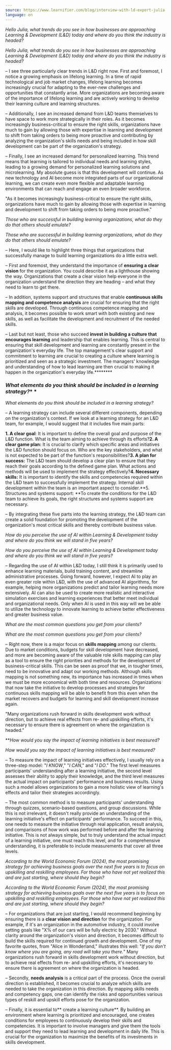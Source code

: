 ```yaml
---
source: https://www.learnifier.com/blog/interview-with-ld-expert-julia-granstrom
language: en
---
```


*Hello Julia, what trends do you see in how businesses are approaching Learning & Development (L&D) today and where do you think the industry is headed?*


*Hello Julia, what trends do you see in how businesses are approaching Learning & Development (L&D) today and where do you think the industry is headed?*

– I see three particularly clear trends in L&D right now. First and foremost, I notice a growing emphasis on lifelong learning. In a time of rapid technological and job market changes, lifelong learning becomes increasingly crucial for adapting to the ever-new challenges and opportunities that constantly arise. More organizations are becoming aware of the importance of lifelong learning and are actively working to develop their learning culture and learning structures.

– Additionally, I see an increased demand from L&D teams themselves to have space to work more strategically in their roles. As it becomes increasingly business-critical to ensure the right skills, organizations have much to gain by allowing those with expertise in learning and development to shift from taking orders to being more proactive and contributing by analyzing the organization's skills needs and being included in how skill development can be part of the organization's strategy.

– Finally, I see an increased demand for personalized learning. This trend means that learning is tailored to individual needs and learning styles, leading to a growing demand for personalized learning solutions and microlearning. My absolute guess is that this development will continue. As new technology and AI become more integrated parts of our organizational learning, we can create even more flexible and adaptable learning environments that can reach and engage an even broader workforce.

"As it becomes increasingly business-critical to ensure the right skills, organizations have much to gain by allowing those with expertise in learning and development to shift from taking orders to being more proactive."

*Those who are successful in building learning organizations, what do they do that others should emulate?*

*Those who are successful in building learning organizations, what do they do that others should emulate?*

– Here, I would like to highlight three things that organizations that successfully manage to build learning organizations do a little extra well.

– First and foremost, they understand the importance of **ensuring a clear vision** for the organization. You could describe it as a lighthouse showing the way. Organizations that create a clear vision help everyone in the organization understand the direction they are heading – and what they need to learn to get there.

– In addition, systems support and structures that enable **continuous skills mapping and competence analysis** are crucial for ensuring that the right skills are developed. Through continuous competence mapping and analysis, it becomes possible to work smart with both existing and new skills, as well as facilitate the development and recruitment of the needed skills.

– Last but not least, those who succeed **invest in building a culture that encourages learning** and leadership that enables learning. This is central to ensuring that skill development and learning are constantly present in the organization's everyday life. The top management's clear support and commitment to learning are crucial to creating a culture where learning is prioritized and seen as a strategic investment. The managers' knowledge and understanding of how to lead learning are then crucial to making it happen in the organization's everyday life.********

### *What elements do you think should be included in a learning strategy?** *

*What elements do you think should be included in a learning strategy?*

– A learning strategy can include several different components, depending on the organization's context. If we look at a learning strategy for an L&D team, for example, I would suggest that it includes five main parts:

**1. A clear goal**: It is important to define the overall goal and purpose of the L&D function. What is the team aiming to achieve through its efforts?**2. A clear game plan:** It is crucial to clarify which specific areas and initiatives the L&D function should focus on. Who are the key stakeholders, and what is not expected to be part of the function's responsibilities?**3. A plan for success:** The L&D team should develop a clear plan to ensure that they reach their goals according to the defined game plan. What actions and methods will be used to implement the strategy effectively?**4. Necessary skills:** It is important to identify the skills and competencies required within the L&D team to successfully implement the strategy. Internal skill development within the team is an important aspect to consider.**5. Structures and systems support: **To create the conditions for the L&D team to achieve its goals, the right structures and systems support are necessary.

– By integrating these five parts into the learning strategy, the L&D team can create a solid foundation for promoting the development of the organization's most critical skills and thereby contribute business value.

*How do you perceive the use of AI within Learning & Development today and where do you think we will stand in five years?*

*How do you perceive the use of AI within Learning & Development today and where do you think we will stand in five years?*

– Regarding the use of AI within L&D today, I still think it is primarily used to enhance learning materials, build training content, and streamline administrative processes. Going forward, however, I expect AI to play an even greater role within L&D, with the use of advanced AI algorithms, for example, helping more organizations predict and tailor learning needs more extensively. AI can also be used to create more realistic and interactive simulation exercises and learning experiences that better meet individual and organizational needs. Only when AI is used in this way will we be able to utilize the technology to innovate learning to achieve better effectiveness and greater business value.

*What are the most common questions you get from your clients?*

*What are the most common questions you get from your clients?*

– Right now, there is a major focus on **skills mapping** among our clients. Due to market conditions, budgets for skill development have decreased, and more are becoming aware of the valuable role skills mapping can play as a tool to ensure the right priorities and methods for the development of business-critical skills. This can be seen as proof that we, in tougher times, need to be innovative and adapt our working methods. Although skills mapping is not something new, its importance has increased in times when we must be more economical with both time and resources. Organizations that now take the initiative to develop processes and strategies for continuous skills mapping will be able to benefit from this even when the market recovers and budgets for learning and skill development increase again.

"Many organizations rush forward in skills development work without direction, but to achieve real effects from re- and upskilling efforts, it's necessary to ensure there is agreement on where the organization is headed."

***How would you say the impact of learning initiatives is best measured?*

*How would you say the impact of learning initiatives is best measured?*

– To measure the impact of learning initiatives effectively, I usually rely on a three-step model: "*I KNOW*," "*I CAN*," and "*I DO*." The first level measures participants' understanding after a learning initiative, the second level assesses their ability to apply their knowledge, and the third level measures the actual impact on participants' performance and business results. Using such a model allows organizations to gain a more holistic view of learning's effects and tailor their strategies accordingly.

– The most common method is to measure participants' understanding through quizzes, scenario-based questions, and group discussions. While this is not irrelevant, it doesn't really provide an understanding of the learning initiative's effect on participants' performance. To succeed in this, one needs to measure the initiative through real application, result analysis, and comparisons of how work was performed before and after the learning initiative. This is not always simple, but to truly understand the actual impact of a learning initiative, one must reach this level, and for a comprehensive understanding, it is preferable to include measurements that cover all three levels.


*According to the World Economic Forum (2024), the most promising strategy for achieving business goals over the next five years is to focus on upskilling and reskilling employees. For those who have not yet realized this and are just starting, where should they begin?*

*According to the World Economic Forum (2024), the most promising strategy for achieving business goals over the next five years is to focus on upskilling and reskilling employees. For those who have not yet realized this and are just starting, where should they begin?*

– For organizations that are just starting, I would recommend beginning by ensuring there is a **clear vision and direction** for the organization. For example, if it's an organization in the automotive industry, it could involve setting goals like "X% of our cars will be fully electric by 2030." Without clarity around the organization's vision and direction, it becomes difficult to build the skills required for continued growth and development. One of my favorite quotes, from "Alice in Wonderland," illustrates this well: "*If you don't know where you are going, any road will take you there.*" Many organizations rush forward in skills development work without direction, but to achieve real effects from re- and upskilling efforts, it's necessary to ensure there is agreement on where the organization is headed.

– Secondly, **needs analysis** is a critical part of the process. Once the overall direction is established, it becomes crucial to analyze which skills are needed to take the organization in this direction. By mapping skills needs and competency gaps, one can identify the risks and opportunities various types of reskill and upskill efforts pose for the organization.

– Finally, it is essential to** create a learning culture**. By building an environment where learning is prioritized and encouraged, one creates conditions for employees to continuously develop their skills and competencies. It is important to involve managers and give them the tools and support they need to lead learning and development in daily life. This is crucial for the organization to maximize the benefits of its investments in skills development.